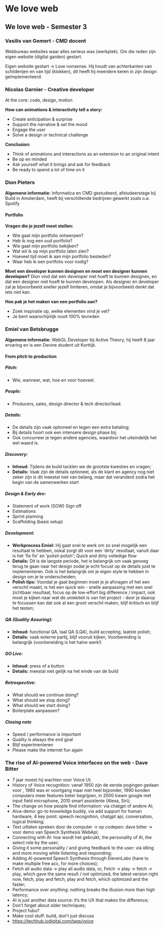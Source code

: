 # We love web
## We love web - Semester 3
### Vasilis van Gemert - CMD docent

Webbureau websites waar alles serieus was (werkplek). Om die reden zijn eigen website (digital garden) gestart.

Eigen website gestart -> Love nonsense.
Hij houdt van achterkanten van schilderijen en van tijd (klokken), dit heeft hij meerdere keren in zijn design geïmplementeerd.

### Nicolas Garnier - Creative developer

At the core: code, design, motion

**How can animations & interactivity tell a story:**
- Create anticipation & surprise
- Support the narrative & set the mood
- Engage the user
- Solve a design or technical challenge

**Conclusion:**
- Think of animations and interactions as an extension to an original intent
- Be op en minded
- Ask yourself what it brings and ask for feedback
- Be ready to spend a lot of time on it

### Dion Pieters

**Algemene informatie:** Informatica en CMD gestudeerd, afstudeerstage bij Build in Amsterdam, heeft bij verschillende bedrijven gewerkt zoals o.a. Spotify

#### Portfolio

**Vragen die je jezelf moet stellen:**
- Wie gaat mijn portfolio ontwerpen?
- Heb ik nog een oud portfolio?
- Wie gaat mijn portfolio bekijken?
- Wat wil ik op mijn portfolio laten zien?
- Hoeveel tijd moet ik aan mijn portfolio besteden?
- Waar heb ik een portfolio voor nodig?

**Moet een developer kunnen designen en moet een designer kunnen developen?** Dion vind dat een developer niet hoeft te kunnen designen, en dat een designer niet hoeft te kunnen developen. Als designer én developer zal je bijvoorbeeld sneller jezelf limiteren, omdat je bijvoorbeeld denkt dat iets niet kan.

**Hoe pak je het maken van een portfolio aan?**
- Zoek inspiratie op, welke elementen vind je vet?
- Je bent waarschijnlijk nooit 100% tevreden

### Emiel van Betsbrugge

**Algemene informatie:** WebGL Developer bij Active Theory, hij heeft 8 jaar ervaring en is een Devine student uit Korttijk.

#### From pitch to production
##### Pitch:
- Wie, wanneer, wat, hoe en voor hoeveel.

##### People:
- Producers, sales, design director & tech director/lead.

##### Details:
- De details zijn vaak optioneel en tegen een extra betaling;
- Bij details hoort ook een intensere design phase bij;
- Ook concurreer je tegen andere agencies, waardoor het uiteindelijk het wel waard is.

##### Discovery:
- **Inhoud:** Tijdens de build tacklen we de grootste kwesties en vragen;
- **Details:** Vaak zijn de details optioneel, als de klant en agency nog niet zeker zijn is dit meestal niet van belang, maar dat veranderd zodra het begin van de samenwerken start

##### Design & Early dev:
- Statement of work (SOW) Sign off
- Estimations
- Sprint planning
- Scaffolding (basis setup)
  
##### Development:
- **Werkprocess Emiel:** Hij gaat snel te werk om zo snel mogelijk een resultaat te hebben, ookal zorgt dit voor een 'dirty' resultaat, vanuit daar is het 'fix fix' en 'polish polish';
Quick and dirty volledige flow
- **Details:** Dit is de langste periode, het is belangrijk om vaak genoeg terug te gaan naar het design zodat je echt focust op de details juist te implementeren. Ook is het belangrijk om je eigen style te hebben in design om je te onderscheiden;
- **Polish tips:** Voordat je gaat beginnen moet je je afvragen of het een verschil maakt, is het een quick win - snelle aanpassing met een snel zichtbaar resultaat, focus op de low-effort big difference / impact, ook moet je kijken naar wat de uniekiteit is van het project - door je daarop te focussen kan dat ook al een groot verschil maken, blijf kritisch en blijf het testen;

##### QA (Quality Assuring):
- **Inhoud:** functional QA, taal QA (LQA), build accepting, laatste polish;
- **Details:** vaak externe partij, blijf vooruit kijken, Voorbereiding is belangrijk (voorbereiding is het halve werk!)

##### GO Live:
- **Inhoud:** press of a button
- **Details:** meestal niet gelijk na het einde van de build

##### Retrospective:
- What should we continue doing?
- What should we stop doing?
- What should we start doing?
- Boilerplate aanpassen?

##### Closing note
- Speed / performance is important
- Quality is always the end goal
- Blijf experimenteren
- Please make the internet fun again

### The rise of AI-powered Voice interfaces on the web - Dave Bitter
- 7 jaar moest hij wachten voor Voice UI;
- History of Voice recognition: vanaf 1950 zijn de eerste pogingen gedaan voor , 1980 was er voortgang maar niet heel bijzonder, 1990 konden computers meer features beter begrijpen, in 2000 kwam google met input field microphone, 2010 smart assistente (Alexa, Siri);
- The change on how people find information: via chatgpt of andere AI;
- AIva-demo: go-to knowledge buddy, via add support for human hardware, 4 key point: speech recognition, chatgpt api, conversation, logical thinking;
- Text uitlaten spreken door de computer -> op codepen: dave bitter -> voor demo van Speech Synthesis WebApi;
- Connecting with AI: hoe wordt het gebruikt, the personality of AI, the select role by the user;
- Giving it some personality / and giving feedback to the user: via idling and more moving while listening and responding;
- Adding AI-powered Speech Synthesis through ElevenLabs (have to make multiple free acc, for more choices);
- Fetch all audio data -> play all audio data, or, Fetch -> play -> fetch -> play, which gave the same result / not optimized, the latest version right now, fetch, play and fetch, play and fetch, which optimized and the faster;
- Performance over anything: nothing breaks the illusion more than high latency;
- AI is just another data source: it’s the UX that makes the difference;
- Don’t forget about older techniques;
- Project fubu?
- Make cool stuff: build, don’t just discuss
- https://techhub.iodigital.com/tags/voice


